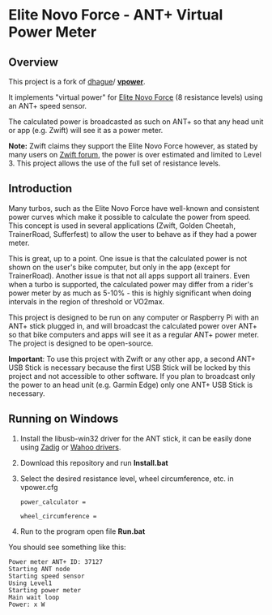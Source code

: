 # Elite Novo Force - ANT+ Virtual Power Meter

## Overview

This project is a fork of [dhague](https://github.com/dhague)/ **[vpower](https://github.com/dhague/vpower)**.

It implements "virtual power" for [Elite Novo Force](https://www.elite-it.com/en/products/home-trainers/classic-trainers/novo-force) (8 resistance levels) using an ANT+  speed sensor.

The calculated power is broadcasted as such on ANT+ so that any head unit or app (e.g. Zwift) will see it as a power meter.

**Note:** Zwift claims they support the Elite Novo Force however, as stated by many users on [Zwift forum](https://forums.zwift.com/t/new-settings-for-elite-novo-force/159201), the power is over estimated and limited to Level 3. This project allows the use of the full set of resistance levels.

## Introduction
Many turbos, such as the Elite Novo Force have well-known and consistent power curves which make it possible to calculate the power from speed.
This concept is used in several applications (Zwift, Golden Cheetah, TrainerRoad, Sufferfest) to allow the user to 
behave as if they had a power meter. 

This is great, up to a point. One issue is that the calculated power is not shown on the user's bike computer, but only 
in the app (except for TrainerRoad). Another issue is that not all apps support all trainers. Even when a turbo is supported, the calculated power may differ from a rider's power meter by as much as  5-10% - this is highly significant when doing intervals in the region of threshold or VO2max.

This project is designed to be run on any computer or Raspberry Pi with an ANT+ stick plugged in, and will broadcast the calculated 
power over ANT+ so that bike computers and apps will see it as a regular ANT+ power meter. The project is designed to be
open-source.

**Important**: To use this project with Zwift or any other app, a second ANT+ USB Stick is necessary because the first USB Stick will be locked by this project and not accessible to other software. If you plan to broadcast only the power to an head unit (e.g. Garmin Edge) only one ANT+ USB Stick is necessary.

## Running on Windows

1. Install the libusb-win32 driver for the ANT stick, it can be easily done using [Zadig](https://zadig.akeo.ie/) or [Wahoo drivers](https://support.wahoofitness.com/hc/en-us/articles/360021559679-Installing-ANT-drivers).

2. Download this repository and run **Install.bat**

3. Select the desired resistance level, wheel circumference, etc. in vpower.cfg

    `power_calculator = `

    `wheel_circumference = `

4. Run to the program open file **Run.bat**


You should see something like this:

    Power meter ANT+ ID: 37127
    Starting ANT node
    Starting speed sensor
    Using Level1
    Starting power meter
    Main wait loop
    Power: x W

